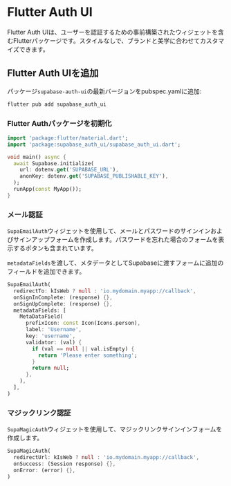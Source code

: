 # Flutter Auth UI

Flutter Auth UIは、ユーザーを認証するための事前構築されたウィジェットを含むFlutterパッケージです。スタイルなしで、ブランドと美学に合わせてカスタマイズできます。

## Flutter Auth UIを追加

パッケージ`supabase-auth-ui`の最新バージョンをpubspec.yamlに追加:

```dart
flutter pub add supabase_auth_ui
```

### Flutter Authパッケージを初期化

```dart
import 'package:flutter/material.dart';
import 'package:supabase_auth_ui/supabase_auth_ui.dart';

void main() async {
  await Supabase.initialize(
    url: dotenv.get('SUPABASE_URL'),
    anonKey: dotenv.get('SUPABASE_PUBLISHABLE_KEY'),
  );
  runApp(const MyApp());
}
```

### メール認証

`SupaEmailAuth`ウィジェットを使用して、メールとパスワードのサインインおよびサインアップフォームを作成します。パスワードを忘れた場合のフォームを表示するボタンも含まれています。

`metadataFields`を渡して、メタデータとしてSupabaseに渡すフォームに追加のフィールドを追加できます。

```dart
SupaEmailAuth(
  redirectTo: kIsWeb ? null : 'io.mydomain.myapp://callback',
  onSignInComplete: (response) {},
  onSignUpComplete: (response) {},
  metadataFields: [
    MetaDataField(
      prefixIcon: const Icon(Icons.person),
      label: 'Username',
      key: 'username',
      validator: (val) {
        if (val == null || val.isEmpty) {
          return 'Please enter something';
        }
        return null;
      },
    ),
  ],
)
```

### マジックリンク認証

`SupaMagicAuth`ウィジェットを使用して、マジックリンクサインインフォームを作成します。

```dart
SupaMagicAuth(
  redirectUrl: kIsWeb ? null : 'io.mydomain.myapp://callback',
  onSuccess: (Session response) {},
  onError: (error) {},
)
```
